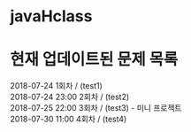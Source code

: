 ﻿# javaHclass
# 현재 업데이트된 문제 목록
2018-07-24 1회차 / (test1)
<br>
2018-07-24 23:00 2회차 / (test2)
<br>
2018-07-25 22:00 3회차 / (test3) - 미니 프로젝트
<br>
2018-07-30 11:00 4회차 / (test4)
